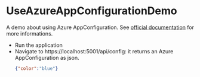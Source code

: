 # UseAzureAppConfigurationDemo

A demo about using Azure AppConfiguration. See [official documentation](https://docs.microsoft.com/fr-fr/azure/azure-app-configuration/quickstart-aspnet-core-app?tabs=core2x) for more informations. 

- Run the application
- Navigate to https://localhost:5001/api/config: it returns an Azure AppConfiguration as json.
  ```json
  {"color":"blue"}
  ```
